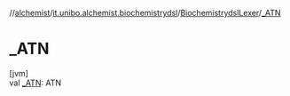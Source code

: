 //[alchemist](../../../index.md)/[it.unibo.alchemist.biochemistrydsl](../index.md)/[BiochemistrydslLexer](index.md)/[_ATN](_-a-t-n.md)

# _ATN

[jvm]\
val [_ATN](_-a-t-n.md): ATN
